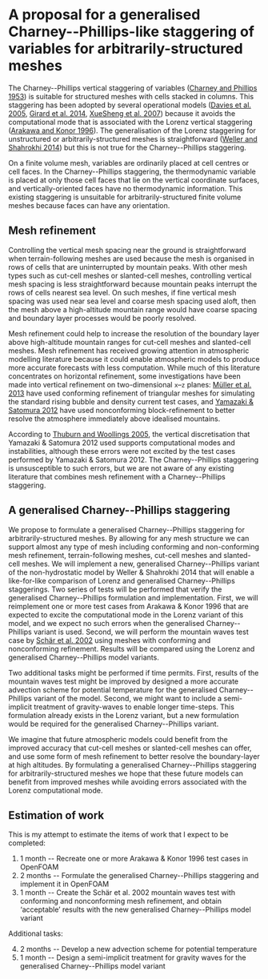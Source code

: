 # A proposal for a generalised Charney--Phillips-like staggering of variables for arbitrarily-structured meshes

The Charney--Phillips vertical staggering of variables ([Charney and Phillips 1953](https://doi.org/10.1175/1520-0469(1953)010<0071:NIOTQG>2.0.CO;2)) is suitable for structured meshes with cells stacked in columns.
This staggering has been adopted by several operational models ([Davies et al. 2005](https://doi.org/10.1256/qj.04.101), [Girard et al. 2014](https://doi.org/10.1175/MWR-D-13-00255.1), [XueSheng et al. 2007](https://doi.org/10.1007/s11430-007-0124-7)) because it avoids the computational mode that is associated with the Lorenz vertical staggering ([Arakawa and Konor 1996](https://doi.org/10.1175/1520-0493(1996)124<0511:VDOTPE>2.0.CO;2)).
The generalisation of the Lorenz staggering for unstructured or arbitrarily-structured meshes is straightforward ([Weller and Shahrokhi 2014](https://doi.org/10.1175/MWR-D-14-00054.1)) but this is not true for the Charney--Phillips staggering.

On a finite volume mesh, variables are ordinarily placed at cell centres or cell faces.  In the Charney--Phillips staggering, the thermodynamic variable is placed at only those cell faces that lie on the vertical coordinate surfaces, and vertically-oriented faces have no thermodynamic information.  This existing staggering is unsuitable for arbitrarily-structured finite volume meshes because faces can have any orientation.

## Mesh refinement

Controlling the vertical mesh spacing near the ground is straightforward when terrain-following meshes are used because the mesh is organised in rows of cells that are uninterrupted by mountain peaks.  With other mesh types such as cut-cell meshes or slanted-cell meshes, controlling vertical mesh spacing is less straightforward because mountain peaks interrupt the rows of cells nearest sea level.   On such meshes, if fine vertical mesh spacing was used near sea level and coarse mesh spacing used aloft, then the mesh above a high-altitude mountain range would have coarse spacing and boundary layer processes would be poorly resolved.

Mesh refinement could help to increase the resolution of the boundary layer above high-altitude mountain ranges for cut-cell meshes and slanted-cell meshes.
Mesh refinement has received growing attention in atmospheric modelling literature because it could enable atmospheric models to produce more accurate forecasts with less computation.
While much of this literature concentrates on horizontal refinement, some investigations have been made into vertical refinement on two-dimensional `x`–`z` planes: [Müller et al. 2013](https://doi.org/10.1016/j.jcp.2012.10.038) have used conforming refinement of triangular meshes for simulating the standard rising bubble and density current test cases, and [Yamazaki & Satomura 2012](https://doi.org/10.1002/asl.358) have used nonconforming block-refinement to better resolve the atmosphere immediately above idealised mountains.

<!---TODO: is there any other literature about high resolution near the ground for cut-cells?-->

According to [Thuburn and Woollings 2005](https://doi.org/10.1016/j.jcp.2004.08.018), the vertical discretisation that Yamazaki & Satomura 2012 used supports computational modes and instabilities, although these errors were not excited by the test cases performed by Yamazaki & Satomura 2012.  The Charney--Phillips staggering is unsusceptible to such errors, but we are not aware of any existing literature that combines mesh refinement with a Charney--Phillips staggering.

## A generalised Charney--Phillips staggering

We propose to formulate a generalised Charney--Phillips staggering for arbitrarily-structured meshes.  By allowing for any mesh structure we can support almost any type of mesh including conforming and non-conforming mesh refinement, terrain-following meshes, cut-cell meshes and slanted-cell meshes.
We will implement a new, generalised Charney--Phillips variant of the non-hydrostatic model by Weller & Shahrokhi 2014 that will enable a like-for-like comparison of Lorenz and generalised Charney--Phillips staggerings.
Two series of tests will be performed that verify the generalised Charney--Phillips formulation and implementation.  First, we will reimplement one or more test cases from Arakawa & Konor 1996 that are expected to excite the computational mode in the Lorenz variant of this model, and we expect no such errors when the generalised Charney--Phillips variant is used.
Second, we will perform the mountain waves test case by [Schär et al. 2002](https://doi.org/10.1175/1520-0493%282002%29130<2459:ANTFVC>2.0.CO;2) using meshes with conforming and nonconforming refinement.  Results will be compared using the Lorenz and generalised Charney--Phillips model variants.

Two additional tasks might be performed if time permits.  First, results of the mountain waves test might be improved by designed a more accurate advection scheme for potential temperature for the generalised Charney--Phillips variant of the model.  Second, we might want to include a semi-implicit treatment of gravity-waves to enable longer time-steps.  This formulation already exists in the Lorenz variant, but a new formulation would be required for the generalised Charney--Phillips variant.

We imagine that future atmospheric models could benefit from the improved accuracy that cut-cell meshes or slanted-cell meshes can offer, and use some form of mesh refinement to better resolve the boundary-layer at high altitudes.  By formulating a generalised Charney--Phillips staggering for arbitrarily-structured meshes we hope that these future models can benefit from improved meshes while avoiding errors associated with the Lorenz computational mode.

## Estimation of work

This is my attempt to estimate the items of work that I expect to be completed:

1. 1 month -- Recreate one or more Arakawa & Konor 1996 test cases in OpenFOAM
2. 2 months -- Formulate the generalised Charney--Phillips staggering and implement it in OpenFOAM
3. 1 month -- Create the Schär et al. 2002 mountain waves test with conforming and nonconforming mesh refinement, and obtain ‘acceptable’ results with the new generalised Charney--Phillips model variant

Additional tasks:

4. 2 months -- Develop a new advection scheme for potential temperature
5. 1 month -- Design a semi-implicit treatment for gravity waves for the generalised Charney--Phillips model variant
